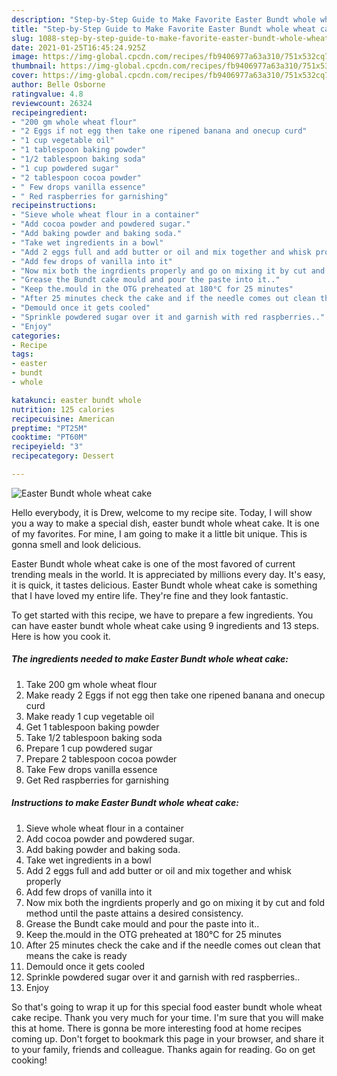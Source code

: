```yaml
---
description: "Step-by-Step Guide to Make Favorite Easter Bundt whole wheat cake"
title: "Step-by-Step Guide to Make Favorite Easter Bundt whole wheat cake"
slug: 1088-step-by-step-guide-to-make-favorite-easter-bundt-whole-wheat-cake
date: 2021-01-25T16:45:24.925Z
image: https://img-global.cpcdn.com/recipes/fb9406977a63a310/751x532cq70/easter-bundt-whole-wheat-cake-recipe-main-photo.jpg
thumbnail: https://img-global.cpcdn.com/recipes/fb9406977a63a310/751x532cq70/easter-bundt-whole-wheat-cake-recipe-main-photo.jpg
cover: https://img-global.cpcdn.com/recipes/fb9406977a63a310/751x532cq70/easter-bundt-whole-wheat-cake-recipe-main-photo.jpg
author: Belle Osborne
ratingvalue: 4.8
reviewcount: 26324
recipeingredient:
- "200 gm whole wheat flour"
- "2 Eggs if not egg then take one ripened banana and onecup curd"
- "1 cup vegetable oil"
- "1 tablespoon baking powder"
- "1/2 tablespoon baking soda"
- "1 cup powdered sugar"
- "2 tablespoon cocoa powder"
- " Few drops vanilla essence"
- " Red raspberries for garnishing"
recipeinstructions:
- "Sieve whole wheat flour in a container"
- "Add cocoa powder and powdered sugar."
- "Add baking powder and baking soda."
- "Take wet ingredients in a bowl"
- "Add 2 eggs full and add butter or oil and mix together and whisk properly"
- "Add few drops of vanilla into it"
- "Now mix both the ingrdients properly and go on mixing it by cut and fold method until the paste attains a desired consistency."
- "Grease the Bundt cake mould and pour the paste into it.."
- "Keep the.mould in the OTG preheated at 180°C for 25 minutes"
- "After 25 minutes check the cake and if the needle comes out clean that means the cake is ready"
- "Demould once it gets cooled"
- "Sprinkle powdered sugar over it and garnish with red raspberries.."
- "Enjoy"
categories:
- Recipe
tags:
- easter
- bundt
- whole

katakunci: easter bundt whole 
nutrition: 125 calories
recipecuisine: American
preptime: "PT25M"
cooktime: "PT60M"
recipeyield: "3"
recipecategory: Dessert

---
```



![Easter Bundt whole wheat cake](https://img-global.cpcdn.com/recipes/fb9406977a63a310/751x532cq70/easter-bundt-whole-wheat-cake-recipe-main-photo.jpg)

Hello everybody, it is Drew, welcome to my recipe site. Today, I will show you a way to make a special dish, easter bundt whole wheat cake. It is one of my favorites. For mine, I am going to make it a little bit unique. This is gonna smell and look delicious.



Easter Bundt whole wheat cake is one of the most favored of current trending meals in the world. It is appreciated by millions every day. It's easy, it is quick, it tastes delicious. Easter Bundt whole wheat cake is something that I have loved my entire life. They're fine and they look fantastic.


To get started with this recipe, we have to prepare a few ingredients. You can have easter bundt whole wheat cake using 9 ingredients and 13 steps. Here is how you cook it.

<!--inarticleads1-->

##### The ingredients needed to make Easter Bundt whole wheat cake:

1. Take 200 gm whole wheat flour
1. Make ready 2 Eggs if not egg then take one ripened banana and onecup curd
1. Make ready 1 cup vegetable oil
1. Get 1 tablespoon baking powder
1. Take 1/2 tablespoon baking soda
1. Prepare 1 cup powdered sugar
1. Prepare 2 tablespoon cocoa powder
1. Take  Few drops vanilla essence
1. Get  Red raspberries for garnishing




<!--inarticleads2-->

##### Instructions to make Easter Bundt whole wheat cake:

1. Sieve whole wheat flour in a container
1. Add cocoa powder and powdered sugar.
1. Add baking powder and baking soda.
1. Take wet ingredients in a bowl
1. Add 2 eggs full and add butter or oil and mix together and whisk properly
1. Add few drops of vanilla into it
1. Now mix both the ingrdients properly and go on mixing it by cut and fold method until the paste attains a desired consistency.
1. Grease the Bundt cake mould and pour the paste into it..
1. Keep the.mould in the OTG preheated at 180°C for 25 minutes
1. After 25 minutes check the cake and if the needle comes out clean that means the cake is ready
1. Demould once it gets cooled
1. Sprinkle powdered sugar over it and garnish with red raspberries..
1. Enjoy




So that's going to wrap it up for this special food easter bundt whole wheat cake recipe. Thank you very much for your time. I'm sure that you will make this at home. There is gonna be more interesting food at home recipes coming up. Don't forget to bookmark this page in your browser, and share it to your family, friends and colleague. Thanks again for reading. Go on get cooking!
